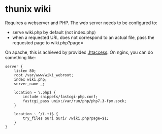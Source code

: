 # thunix wiki

Requires a webserver and PHP. The web server needs to be configured to:

- serve wiki.php by default (not index.php)
- when a requested URL does not correspond to an actual file, pass the requested page to wiki.php?page=

On apache, this is achieved by provided [.htaccess](.htaccess). On nginx, you can do something like:

```
server {
	listen 80;
	root /var/www/wiki_webroot;
	index wiki.php;
	server_name _;

	location ~ \.php$ {
		include snippets/fastcgi-php.conf;
		fastcgi_pass unix:/var/run/php/php7.3-fpm.sock;
	}

	location ~ ^/(.+)$ {
		try_files $uri $uri/ /wiki.php?page=$1;
	}
}
```
